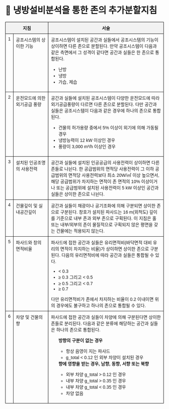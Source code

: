 # 🔹 냉방설비분석을 통한 존의 추가분할지침

<!DOCTYPE html>
<html lang="ko">
<head>
  <meta charset="UTF-8">
  <title>공조시스템 존 분할 기준</title>
  <style>
    table {
      border-collapse: collapse;
      width: 100%;
      font-family: "Malgun Gothic", sans-serif;
      font-size: 14px;
    }
    th, td {
      border: 1px solid black;
      padding: 8px;
      vertical-align: top;
    }
    th {
      background-color: #f2f2f2;
      text-align: center;
    }
    .center {
      text-align: center;
    }
  </style>
</head>
<body>

<table>
  <tr>
    <th colspan="2" style="width: 25%;">지침</th>
    <th>서술</th>
  </tr>
  <tr>
    <td class="center">1</td>
    <td>공조시스템의 상이한 기능</td>
    <td>
      공조시스템이 설치된 공간과 실들에서 공조시스템의 기능이 상이하면 다른 존으로 분할된다.  
      만약 공조시스템이 다음과 같은 측면에서 그 성격이 같다면 공간과 실들은 한 존으로 통합된다.
      <ul>
        <li>난방</li>
        <li>냉방</li>
        <li>가습, 제습</li>
      </ul>
    </td>
  </tr>
  <tr>
    <td class="center">2</td>
    <td>운전모드에 의한 외기공급 풍량</td>
    <td>
      공간과 실들에 설치된 공조시스템이 다양한 운전모드에 따라 외기공급풍량이 다르면 다른 존으로 분할된다.  
      다만 공간과 실들은 공조시스템이 다음과 같은 경우에 하나의 존으로 통합된다.
      <ul>
        <li>건물의 허가용량 중에서 5% 이상이 외기에 의해 가동될 경우</li>
        <li>냉방능력이 12 kW 이상인 경우</li>
        <li>풍량이 3,000 m³/h 이상인 경우</li>
      </ul>
    </td>
  </tr>
  <tr>
    <td class="center">3</td>
    <td>설치된 인공조명의 사용전력</td>
    <td>
      공간과 실들에 설치된 인공공급의 사용전력이 상이하면 다른 존들로 나뉜다.  
      한 공급범위의 면적당 사용전력이 그 이하 공급범위의 면적당 사용전력보다 최소 20W/㎡ 이상 높으면서,  
      해당 공급범위가 차지하는 면적이 존 면적의 10% 이상이거나 또는 공급범위에 설치된 사용전력이 5 kW 이상인 공간과 실들은 상이한 존으로 나뉜다.
    </td>
  </tr>
  <tr>
    <td class="center">4</td>
    <td>건물깊이 및 실내공간깊이</td>
    <td>
      공간과 실들이 채광이나 공기조화에 의해 구분되면 상이한 존으로 구분된다.  
      창호가 설치된 파사드는 16 m(외척도) 깊이를 기준으로 내부 존과 외부 존으로 구획된다.  
      이 지침은 홀 또는 내부/외부의 존이 물질적으로 구획되지 않은 평면을 갖는 건물에는 적용되지 않는다.
    </td>
  </tr>
  <tr>
    <td class="center">5</td>
    <td>파사드와 창의 면적비율</td>
    <td>
      파사드에 접한 공간과 실들은 유리면적비(바닥면적 대비 유리의 면적이 차지하는 비율)가 상이하면 상이한 존으로 구분된다.  
      다음의 유리면적비에 따라 공간과 실들은 통합될 수 있다.
      <ul>
        <li>&lt; 0.3</li>
        <li>≥ 0.3 그리고 &lt; 0.5</li>
        <li>≥ 0.5 그리고 &lt; 0.7</li>
        <li>≥ 0.7</li>
      </ul>
      다만 유리면적비가 존에서 차지하는 비율이 0.2 이내이면 위의 경우에도 불구하고 하나의 존으로 통합될 수 있다.
    </td>
  </tr>
  <tr>
    <td class="center">6</td>
    <td>차양 및 건물의 향</td>
    <td>
      파사드에 접한 공간과 실들이 차양에 의해 구분된다면 상이한 존들로 분리된다.  
      다음과 같은 분류에 해당하는 공간과 실들은 하나의 존으로 통합된다.
      <ul>
      <strong>방향의 구분이 없는 경우</strong>
        <ul>
          <li>항상 음영이 지는 파사드</li>
          <li>g_total &lt; 0.12 인 외부 차양이 설치된 경우</li>
        </ul>
      </li>
      <strong>향에 영향을 받는 경우, 남향, 동향, 서향 또는 북향</strong>
        <ul>
          <li>외부 차양 g_total &gt; 0.12 인 경우</li>
          <li>내부 차양 g_total &gt; 0.35 인 경우</li>
          <li>내부 차양 g_total &lt; 0.35 인 경우</li>
          <li>차양 없음</li>
      </ul>
    </td>
  </tr>
</table>

</body>
</html>
